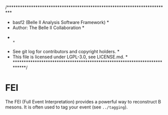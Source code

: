 /**************************************************************************
 * basf2 (Belle II Analysis Software Framework)                           *
 * Author: The Belle II Collaboration                                     *
 *                                                                        *
 * See git log for contributors and copyright holders.                    *
 * This file is licensed under LGPL-3.0, see LICENSE.md.                  *
 **************************************************************************/
# FEI

The FEI (Full Event Interpretation) provides a powerful way to reconstruct B mesons. It is often used to tag your event (see ``../tagging``).
